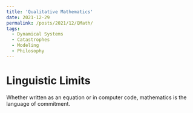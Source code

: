 ```yaml
---
title: 'Qualitative Mathematics'
date: 2021-12-29
permalink: /posts/2021/12/QMath/
tags:
  - Dynamical Systems
  - Catastrophes
  - Modeling
  - Philosophy
---
```




Linguistic Limits
====================
Whether written as an equation or in computer code, mathematics is the language of commitment.

